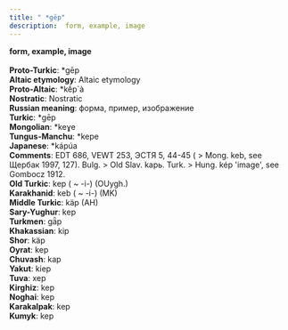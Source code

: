 ```yaml
---
title: " *gēp"
description:  form, example, image
---
```

<strong> form, example, image</strong><br><br>
<strong>Proto-Turkic</strong>:  *gēp<br>
<strong>Altaic etymology</strong>:  Altaic etymology<br>
<strong> Proto-Altaic</strong>:  *kḗp`à<br>
<strong>Nostratic</strong>:  Nostratic<br>
<strong>Russian meaning</strong>:  форма, пример, изображение<br>
<strong>Turkic</strong>:  *gēp<br>
<strong>Mongolian</strong>:  *keɣe<br>
<strong>Tungus-Manchu</strong>:  *kepe<br>
<strong>Japanese</strong>:  *kápúa<br>
<strong>Comments</strong>:  EDT 686, VEWT 253, ЭСТЯ 5, 44-45 ( > Mong. keb, see Щербак 1997, 127). Bulg. > Old Slav. kapь. Turk. > Hung. kép 'image', see Gombocz 1912.<br>
<strong>Old Turkic</strong>:  kep ( ~ -i-) (OUygh.)<br>
<strong>Karakhanid</strong>:  keb ( ~ -i-) (MK)<br>
<strong>Middle Turkic</strong>:  käp (AH)<br>
<strong>Sary-Yughur</strong>:  kep<br>
<strong>Turkmen</strong>:  gǟp<br>
<strong>Khakassian</strong>:  kip<br>
<strong>Shor</strong>:  käp<br>
<strong>Oyrat</strong>:  kep<br>
<strong>Chuvash</strong>:  kap<br>
<strong>Yakut</strong>:  kiep<br>
<strong>Tuva</strong>:  xep<br>
<strong>Kirghiz</strong>:  kep<br>
<strong>Noghai</strong>:  kep<br>
<strong>Karakalpak</strong>:  kep<br>
<strong>Kumyk</strong>:  kep<br>


